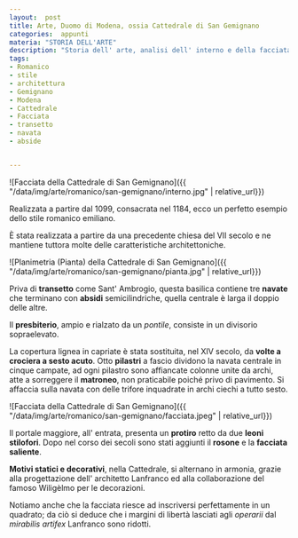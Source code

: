 ```yaml
---
layout:  post
title: Arte, Duomo di Modena, ossia Cattedrale di San Gemignano
categories:  appunti
materia: "STORIA DELL'ARTE"
description: "Storia dell' arte, analisi dell' interno e della facciata della Cattedrale di San Gemignano a Modena."
tags:
- Romanico
- stile
- architettura
- Gemignano
- Modena
- Cattedrale
- Facciata
- transetto
- navata
- abside


---
```



![Facciata della Cattedrale di San Gemignano]({{ "/data/img/arte/romanico/san-gemignano/interno.jpg" | relative_url}})

Realizzata a partire dal 1099, consacrata nel 1184, ecco un perfetto esempio dello stile romanico emiliano. 

È stata realizzata a partire da una precedente chiesa del VII secolo e ne mantiene tuttora molte delle caratteristiche architettoniche.

![Planimetria (Pianta) della Cattedrale di San Gemignano]({{ "/data/img/arte/romanico/san-gemignano/pianta.jpg" | relative_url}})

Priva di **transetto** come Sant' Ambrogio, questa basilica contiene tre **navate** che terminano con **absidi** semicilindriche, quella centrale è larga il doppio delle altre. 

Il **presbiterio**, ampio e rialzato da un _pontile_, consiste in un divisorio sopraelevato. 

La copertura lignea in capriate è stata sostituita, nel XIV secolo, da **volte a crociera a sesto acuto**. Otto **pilastri** a fascio dividono la navata centrale in cinque campate, ad ogni pilastro sono affiancate colonne unite da archi, atte a sorreggere il **matroneo**, non praticabile poiché privo di pavimento. Si affaccia sulla navata con delle trifore inquadrate in archi ciechi a tutto sesto. 

![Facciata della Cattedrale di San Gemignano]({{ "/data/img/arte/romanico/san-gemignano/facciata.jpeg" | relative_url}})

Il portale maggiore, all' entrata, presenta un **protiro** retto da due **leoni stilofori**. Dopo nel corso dei secoli sono stati aggiunti il **rosone** e la **facciata saliente**.

**Motivi statici e decorativi**, nella Cattedrale, si alternano in armonia, grazie alla progettazione dell' architetto Lanfranco ed alla collaborazione del famoso Wiligèlmo per le decorazioni. 

Notiamo anche che la facciata riesce ad inscriversi perfettamente in un quadrato; da ciò si deduce che i margini di libertà lasciati agli _operarii_ dal _mirabilis artifex_ Lanfranco sono ridotti. 